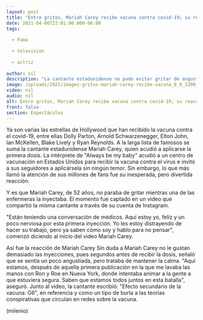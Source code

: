 ```yaml
---
layout: post
title: "Entre gritos, Mariah Carey recibe vacuna contra covid-19; su reacción se vuelve viral"
date: 2021-04-06T22:01:00.000-06:00
tags:
  
  - Fama
  
  - television
  
  - actriz
  
author: nil
description: "La cantante estadunidense no pudo evitar gritar de angustia mientras le inyectaban primera dosis de la vacuna contra covid-19. "
image: /uploads/2021/images-gritos-mariah-carey-recibe-vacuna_0_0_1200_747.jpg
video: nil
audio: nil
alt: Entre gritos, Mariah Carey recibe vacuna contra covid-19; su reacción se vuelve viral
front: false
section: Espectáculos
---
```


Ya son varias las estrellas de Hollywood que han recibido la vacuna contra el covid-19, entre ellas Dolly Parton, Arnold Schwarzenegger, Elton John, Ian McKellen, Blake Lively y Ryan Reynolds. A la larga lista de famosos se suma la cantante estadunidense Mariah Carey, quien acudió a aplicarse la primera dosis. La intérprete de "Always be my baby" acudió a un centro de vacunación en Estados Unidos para recibir la vacuna contra el virus e invitó a sus seguidores a aplicársela sin ningún temor. Sin embargo, lo que más llamó la atención de sus millones de fans fue su inesperada, pero divertida reacción.

Y es que Mariah Carey, de 52 años, no paraba de gritar mientras una de las enfermeras la inyectaba. El momento fue captado en un video que compartió la misma cantante a través de su cuenta de Instagram.  

"Están teniendo una conversación de médicos. Aquí estoy yo, feliz y un poco nerviosa por esta primera inyección. Yo les estoy distrayendo de hacer su trabajo, pero ya saben cómo soy y hablo para no pensar", comenzó diciendo al inicio del video Mariah Carey.  

Así fue la reacción de Mariah Carey Sin duda a Mariah Carey no le gustan demasiado las inyecciones, pues segundos antes de recibir la dosis, señaló que se sentía un poco angustiada, pero trataba de mantener la calma.  "Aquí estamos, después de aquella primera publicación en la que me lavaba las manos con Ron y Roe en Nueva York, donde intentaba animar a la gente a que estuviera segura. Saben que estamos todos juntos en esta batalla", aseguró.  Junto al video, la cantante escribió: "Efecto secundario de la vacuna: G6", en referencia y como un tipo de burla a las teorías conspirativas que circulan en redes sobre la vacuna.  

(milenio)